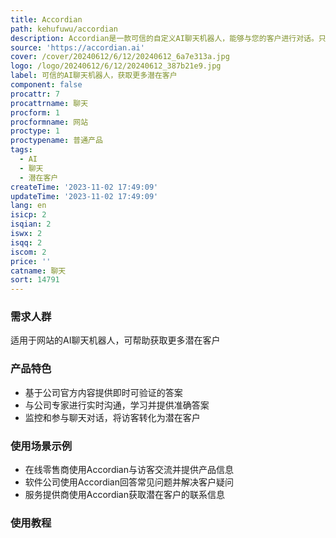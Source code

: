 ```yaml
---
title: Accordian
path: kehufuwu/accordian
description: Accordian是一款可信的自定义AI聊天机器人，能够与您的客户进行对话。只需几分钟即可训练，使用您公司的内容。通过自然语言AI对话获取潜在客户。
source: 'https://accordian.ai'
cover: /cover/20240612/6/12/20240612_6a7e313a.jpg
logo: /logo/20240612/6/12/20240612_387b21e9.jpg
label: 可信的AI聊天机器人，获取更多潜在客户
component: false
procattr: 7
procattrname: 聊天
procform: 1
procformname: 网站
proctype: 1
proctypename: 普通产品
tags:
  - AI
  - 聊天
  - 潜在客户
createTime: '2023-11-02 17:49:09'
updateTime: '2023-11-02 17:49:09'
lang: en
isicp: 2
isqian: 2
iswx: 2
isqq: 2
iscom: 2
price: ''
catname: 聊天
sort: 14791
---
```




### 需求人群
适用于网站的AI聊天机器人，可帮助获取更多潜在客户

### 产品特色
- 基于公司官方内容提供即时可验证的答案
- 与公司专家进行实时沟通，学习并提供准确答案
- 监控和参与聊天对话，将访客转化为潜在客户

### 使用场景示例
- 在线零售商使用Accordian与访客交流并提供产品信息
- 软件公司使用Accordian回答常见问题并解决客户疑问
- 服务提供商使用Accordian获取潜在客户的联系信息

### 使用教程


  
